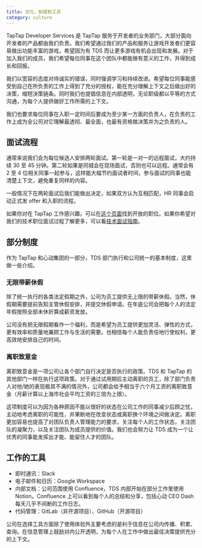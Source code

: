 ```yaml
---
title: 文化、制度和工具
category: culture
---
```


TapTap Developer Services 是 TapTap 服务于开发者的业务部门，大部分面向开发者的产品都由我们负责。我们希望通过我们的产品和服务让游戏开发者们更容易做出功能丰富的游戏，希望因为有 TDS 而让更多游戏有机会出现和发展。对于加入我们的成员，我们希望每位同事在这个团队中都能做有意义的工作，并得到成长和回报。

我们以宽容的态度对待诚实的错误，同时强调学习和持续改进。希望每位同事能感受到自己在所负责的工作上得到了充分的授权，能在充分理解上下文之后做出好的决策，缩短决策链条。同时我们也提倡信息在内部透明，无论职级都以平等的方式沟通，为每个人提供做好工作所需的上下文。

我们也要求每位同事在入职一定时间后要成为至少某一方面的负责人，在负责的工作上成为全公司对它理解最透彻、最全面，也最有资格做决策并为之负责的人。

## 面试流程

通常来说我们会为每位候选人安排两轮面试。第一轮是一对一的远程面试，大约持续 30 至 45 分钟。第二轮如果是同城会在现场面试，否则也可以远程。通常会有 2 至 4 位相关同事一起参与，这样能大幅节约面试者时间，参与面试的同事也能清楚上下文，避免重复同样的内容。

一般情况下在两轮面试后我们能做出决定，如果双方认为互相匹配，HR 同事会启动正式发 offer 和入职的流程。

如果你对在 TapTap 工作感兴趣，可以在[这个页面](https://career.taptap.dev)找到开放的职位。如果你希望对我们的技术职位面试过程了解更多，可以看[技术面试指南](/pages/tech-interview-guide)。

## 部分制度

作为 TapTap 和心动集团的一部分，TDS 部门执行和公司统一的基本制度，这里做一些介绍。

### 无限带薪休假

除了统一执行的各类法定假期之外，公司为员工提供无上限的带薪休假。当然，休假期需要提前告知主管休假安排，并提交休假申请。在年底公司会把每个人的法定年假按照全部未休折算成薪资发放。

公司没有把无限假期看作一个福利，而是希望为员工提供更加灵活、弹性的方式，更有效率和质量地兼顾工作与生活的需要。也相信每个人能负责任地行使权利，更高效地安排自己的时间。

### 离职致意金

离职致意金是一项公司让各个部门自行决定是否执行的政策。TDS 和 TapTap 的其他部门一样在执行这项政策。对于通过试用期后主动离职的员工，除了部门负责人对他/她的表现极其不满的情况外，公司都会给予相当于六个月工资的离职致意金（月薪计算以上海市社会平均工资的三倍为上限）。

这项制度可以为因为各种原因不能以很好的状态在公司工作的同事减少后顾之忧，主动地考虑离职的可能性，并果断地在改变状态或离职换个环境之间做决定。离职更加容易也提高了对团队负责人管理能力的要求，关注每个人的工作状态，关注团队的凝聚力，以及关注团队为成员提供的价值。我们也会努力让 TDS 成为一个让优秀的同事能发挥出才能、能留住人才的团队。

## 工作的工具

- 即时通讯：Slack
- 电子邮件和日历：Google Workspace
- 内部文档：公司范围使用 Confluence，TDS 内部开始在部分工作里使用 Notion。Confluence 上可以看到每个人的总结和分享，包括心动 CEO Dash 每天几乎不间断的工作日志。
- 代码管理：GitLab（非开源项目）、GitHub（开源项目）

公司在选择工具方面除了使用体验外主要考虑的是利于信息在公司内传播、积累、查询。在信息管理上鼓励对内公开透明，为每个人在工作中做出最佳决策提供充分的上下文。
